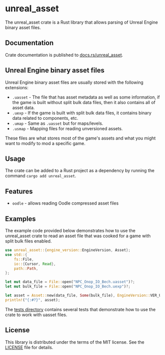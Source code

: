# unreal_asset

The unreal_asset crate is a Rust library that allows parsing of Unreal Engine binary asset files.

## Documentation

Crate documentation is published to
[docs.rs/unreal_asset](https://docs.rs/unreal_asset/).

## Unreal Engine binary asset files

Unreal Engine binary asset files are usually stored with the following extensions:
* `.uasset` - The file that has asset metadata as well as some information, if the game is built without split bulk data files, then it also contains all of asset data.
* `.uexp` - If the game is built with split bulk data files, it contains binary data related to components, etc.
* `.umap` - Same as `.uasset` but for maps/levels.
* `.usmap` - Mapping files for reading unversioned assets.

These files are what stores most of the game's assets and what you might want to modify to mod a specific game.

## Usage

The crate can be added to a Rust project as a dependency by running the command
`cargo add unreal_asset`.

## Features

* `oodle` - allows reading Oodle compressed asset files

## Examples

The example code provided below demonstrates how to use the unreal_asset crate to read
an asset file that was cooked for a game with split bulk files enabled.

```rust
use unreal_asset::{engine_version::EngineVersion, Asset};
use std::{
    fs::File,
    io::{Cursor, Read},
    path::Path,
};

let mut data_file = File::open("NPC_Onop_IO_Bech.uasset")?;
let mut bulk_file = File::open("NPC_Onop_IO_Bech.uexp")?;

let asset = Asset::new(data_file, Some(bulk_file), EngineVersion::VER_UE4_25)?;
println!("{:#?}", asset);
```

The [tests directory](https://github.com/AstroTechies/unrealmodding/tree/main/unreal_asset/tests) contains
several tests that demonstrate how to use the crate to work with uasset files.

## License

This library is distributed under the terms of the MIT license. See the
[LICENSE](LICENSE) file for details.
